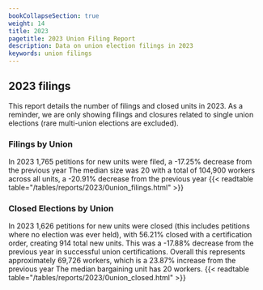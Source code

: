 ```yaml
---
bookCollapseSection: true
weight: 14
title: 2023
pagetitle: 2023 Union Filing Report
description: Data on union election filings in 2023
keywords: union filings
---
```


## 2023 filings

This report details the number of filings and closed units in 2023. As a reminder, we are only showing filings and closures related to single union elections (rare multi-union elections are excluded).

### Filings by Union
In 2023 1,765 petitions for new units were filed, a -17.25% decrease from the previous year The median size was 20 with a total of 104,900 workers across all units, a -20.91% decrease from the previous year
{{< readtable table="/tables/reports/2023/0union_filings.html" >}}

### Closed Elections by Union
In 2023 1,626 petitions for new units were closed (this includes petitions where no election was ever held), with 56.21% closed with a certification order, creating 914 total new units. This was a -17.88% decrease from the previous year in successful union certifications. Overall this represents approximately 69,726 workers, which is a 23.87% increase from the previous year The median bargaining unit has 20 workers.
{{< readtable table="/tables/reports/2023/0union_closed.html" >}}
